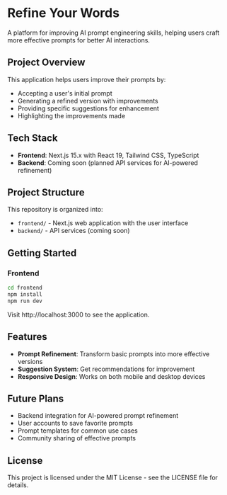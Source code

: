 # Refine Your Words

A platform for improving AI prompt engineering skills, helping users craft more effective prompts for better AI interactions.

## Project Overview

This application helps users improve their prompts by:
- Accepting a user's initial prompt
- Generating a refined version with improvements
- Providing specific suggestions for enhancement
- Highlighting the improvements made

## Tech Stack

- **Frontend**: Next.js 15.x with React 19, Tailwind CSS, TypeScript
- **Backend**: Coming soon (planned API services for AI-powered refinement)

## Project Structure

This repository is organized into:

- `frontend/` - Next.js web application with the user interface
- `backend/` - API services (coming soon)

## Getting Started

### Frontend

```bash
cd frontend
npm install
npm run dev
```

Visit http://localhost:3000 to see the application.

## Features

- **Prompt Refinement**: Transform basic prompts into more effective versions
- **Suggestion System**: Get recommendations for improvement
- **Responsive Design**: Works on both mobile and desktop devices

## Future Plans

- Backend integration for AI-powered prompt refinement
- User accounts to save favorite prompts
- Prompt templates for common use cases
- Community sharing of effective prompts

## License

This project is licensed under the MIT License - see the LICENSE file for details. 